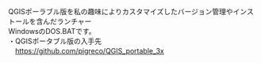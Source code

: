 QGISポーラブル版を私の趣味によりカスタマイズしたバージョン管理やインストールを含んだランチャー  
WindowsのDOS.BATです。  
・QGISポータブル版の入手先  
　https://github.com/pigreco/QGIS_portable_3x  
